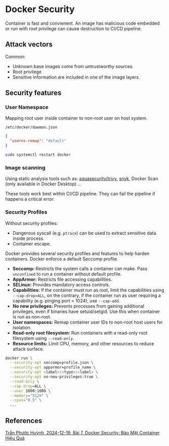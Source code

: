 # Docker Security

<!-- tl;dr starts -->

Container is fast and convienent. An image has malicious code embedded or run with root privilege can cause destruction to CI/CD pipeline.

<!-- tl;dr ends -->

## Attack vectors

Common:

- Unknown base images come from untrustworthy sources.
- Root privilege
- Sensitive information are included in one of the image layers.

## Security features

### User Namespace

Mapping root user inside container to non-root user on host system.

`/etc/docker/daemon.json`

```json
{
  "userns-remap": "default"
}
```

```sh
sudo systemctl restart docker
```

### Image scanning

Using static analysis tools such as: [aquasecurity/trivy](https://github.com/aquasecurity/trivy), [snyk](https://www.snyk.io), Docker Scan (only available in Docker Desktop) ...

These tools work best within CI/CD pipeline. They can fail the pipeline if happens a critical error.

### Security Profiles

Without security profiles:

- Dangerous syscall (e.g. `ptrace`) can be used to extract sensitive data inside process.
- Container escape.

Docker provides several security profiles and features to help harden containers. Docker enforce a default Seccomp profile.

- **Seccomp:** Restricts the system calls a container can make. Pass `unconfined` to run a container without default profile.
- **AppArmor:** Restricts file accessing capabilities.
- **SELinux:** Provides mandatory access controls.
- **Capabilities:** If the container must run as root, limit the capabilities using `--cap-drop=ALL`, on the contrary, if the container run as user requiring a capability (e.g. pinging port < 1024), use `--cap-add`.
- **No new privileges:** Prevents processes from gaining additional privileges, even if binaries have setuid/setgid. Use this when container is run as non-root.
- **User namespaces:** Remap container user IDs to non-root host users for isolation.
- **Read-only root filesystem:** Run containers with a read-only root filesystem using `--read-only`.
- **Resource limits:** Limit CPU, memory, and other resources to reduce attack surface.

```sh
docker run \
  --security-opt seccomp=profile.json \
  --security-opt apparmor=profile_name \
  --security-opt <label>:<type>:<label> \
  --security-opt no-new-privileges:true \
  --read-only \
  --cap-drop=ALL \
  --user 1000:1000 \
  --memory="512m" \
  --cpus="0.5" \
  ...
```

## References

[Trần Phước Huỳnh, 2024-12-19, Bài 7. Docker Security: Bảo Mật Container Hiệu Quả](https://devops.vn/posts/docker-security-bao-mat-container-hieu-qua/)
